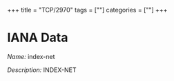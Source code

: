 +++
title = "TCP/2970"
tags = [""]
categories = [""]
+++

# IANA Data

_Name:_ index-net

_Description:_ INDEX-NET

